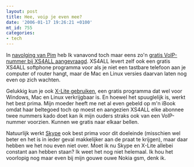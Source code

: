 ```yaml
---
layout: post
title: Hee, voip je even mee?
date: '2006-01-17 19:26:21 +0100'
mt_id: 755
categories:
- tech
---
```

In <a href="http://www.pimrupert.nl/blog/2005/12/31/xs4all-aan-de-voip/">navolging van Pim</a> heb Ik vanavond toch maar eens zo'n <a href="http://www.xs4all.nl/allediensten/voip/">gratis VoIP-nummer bij XS4ALL aangevraagd</a>. XS4ALL levert zelf ook een gratis XS4ALL softphone programma voor als je niet een tastbare telefoon aan je computer of router hangt, maar de Mac en Linux versies daarvan laten nog even op zich wachten.

Gelukkig kun je ook <a href="http://www.xs4all.nl/helpdesk/voip/xlite/">X-Lite gebruiken</a>, een gratis programma dat wel voor Windows, Mac en Linux verkrijgbaar is. En hoewel het spuuglelijk is, werkt het best prima. Mijn moeder heeft me net al even gebeld op m'n iBook omdat haar beltegoed toch op moest en aangezien XS4ALL elke abonnee twee nummers kado doet kan ik mijn ouders straks ook van een VoIP-nummer voorzien. Kunnen we gratis naar elkaar bellen.

Natuurlijk werkt <a href="http://www.skype.com/">Skype</a> ook best prima voor dit doeleinde (misschien wel beter en het is in ieder geval makkelijker aan de praat te krijgen), maar daar hebben we het nou even niet over. Moet ik nu Skype en X-Lite allebei constant aan hebben staan? Ik weet het nog niet helemaal. Ik hou het voorlopig nog maar even bij mijn gouwe ouwe Nokia gsm, denk ik.
